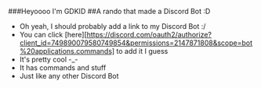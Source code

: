 ###Heyoooo I'm GDKID
##A rando that made a Discord Bot :D

- Oh yeah, I should probably add a link to my Discord Bot :/
- You can click [here][https://discord.com/oauth2/authorize?client_id=749890079580749854&permissions=2147871808&scope=bot%20applications.commands] to add it I guess
- It's pretty cool -_-
- It has commands and stuff
- Just like any other Discord Bot
